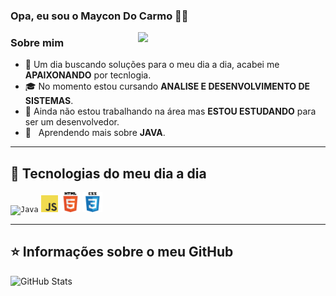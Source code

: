 ### Opa, eu sou o Maycon Do Carmo 👋🏻

<img align="right" width="300" src="https://i2.wp.com/allhtaccess.info/wp-content/uploads/2018/03/programming.gif?fit=1281%2C716&ssl=1"/>


<h3>Sobre mim</h3>

- 🤔 Um dia buscando soluções para o meu dia a dia, acabei me **APAIXONANDO** por tecnlogia.
- 🎓 No momento estou cursando **ANALISE E DESENVOLVIMENTO DE SISTEMAS**.
- 💼 Ainda não estou trabalhando na área mas **ESTOU ESTUDANDO** para ser um desenvolvedor.
- 🌱 &nbsp; Aprendendo mais sobre **JAVA**.
---

## 🚀 Tecnologias do meu dia a dia


<code><img height ="52" src="https://cdn.jsdelivr.net/gh/devicons/devicon@latest/icons/java/java-original.svg" alt="Java"/></code>
<code><img height="27" src="https://raw.githubusercontent.com/github/explore/80688e429a7d4ef2fca1e82350fe8e3517d3494d/topics/javascript/javascript.png" alt="Javascript"/></code>
<code><img height="32" src="https://raw.githubusercontent.com/github/explore/80688e429a7d4ef2fca1e82350fe8e3517d3494d/topics/html/html.png" alt="HTML5"/></code>
<code><img height="32" src="https://raw.githubusercontent.com/github/explore/80688e429a7d4ef2fca1e82350fe8e3517d3494d/topics/css/css.png" alt="CSS"/></code>


---

## ⭐ Informações sobre o meu GitHub

![GitHub Stats](https://github-readme-stats.vercel.app/api?username=MayconDoCarmo&show_icons=true&theme=transparent)
